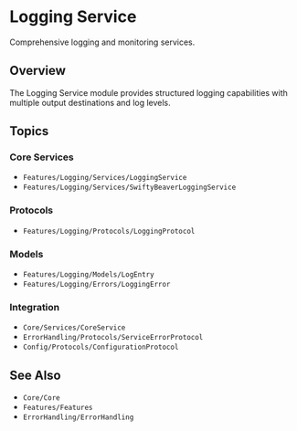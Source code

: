 # Logging Service

Comprehensive logging and monitoring services.

## Overview

The Logging Service module provides structured logging capabilities with multiple output destinations and log levels.

## Topics

### Core Services

- ``Features/Logging/Services/LoggingService``
- ``Features/Logging/Services/SwiftyBeaverLoggingService``

### Protocols

- ``Features/Logging/Protocols/LoggingProtocol``

### Models

- ``Features/Logging/Models/LogEntry``
- ``Features/Logging/Errors/LoggingError``

### Integration

- ``Core/Services/CoreService``
- ``ErrorHandling/Protocols/ServiceErrorProtocol``
- ``Config/Protocols/ConfigurationProtocol``

## See Also

- ``Core/Core``
- ``Features/Features``
- ``ErrorHandling/ErrorHandling``
